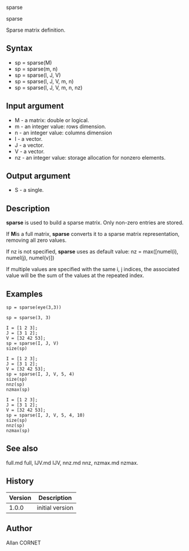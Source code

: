 



sparse


sparse

Sparse matrix definition.

## Syntax

- sp = sparse(M)
- sp = sparse(m, n)
- sp = sparse(I, J, V)
- sp = sparse(I, J, V, m, n)
- sp = sparse(I, J, V, m, n, nz)

## Input argument

 - M - a matrix: double or logical.
 - m - an integer value: rows dimension.
 - n - an integer value: columns dimension
 - I - a vector.
 - J - a vector.
 - V - a vector.
 - nz - an integer value: storage allocation for nonzero elements.

## Output argument

 - S - a single.

## Description


  <p><b>sparse</b> is used to build a sparse matrix. Only non-zero entries are stored.</p>
  <p>If <b>M</b>is a full matrix, <b>sparse</b> converts it to a sparse matrix representation, removing all zero values.</p>
  <p>If nz is not specified, <b>sparse</b> uses as default value: nz = max([numel(i), numel(j), numel(v)])</p>
  <p>If multiple values are specified with the same i, j indices, the associated value will be the sum of the values at the repeated index.</p>


## Examples

```Nelson
sp = sparse(eye(3,3))
```
```Nelson
sp = sparse(3, 3)
```
```Nelson
I = [1 2 3];
J = [3 1 2];
V = [32 42 53];
sp = sparse(I, J, V)
size(sp)
```
```Nelson
I = [1 2 3];
J = [3 1 2];
V = [32 42 53];
sp = sparse(I, J, V, 5, 4)
size(sp)
nnz(sp)
nzmax(sp)
```
```Nelson
I = [1 2 3];
J = [3 1 2];
V = [32 42 53];
sp = sparse(I, J, V, 5, 4, 10)
size(sp)
nnz(sp)
nzmax(sp)
```

## See also

full.md full, IJV.md IJV, nnz.md nnz, nzmax.md nzmax.
## History

|Version|Description|
|------|------|
|1.0.0|initial version|


## Author

Allan CORNET



